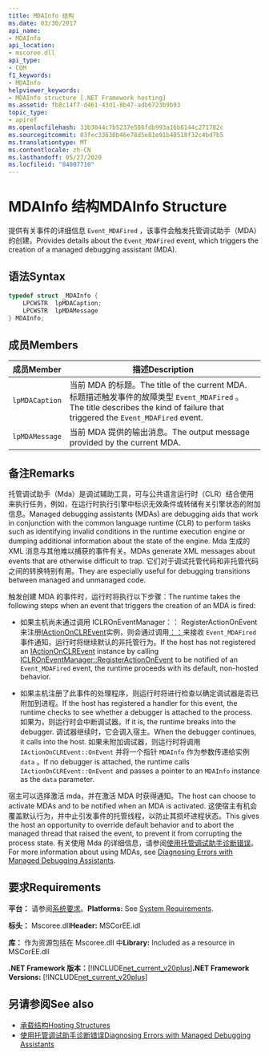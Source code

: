```yaml
---
title: MDAInfo 结构
ms.date: 03/30/2017
api_name:
- MDAInfo
api_location:
- mscoree.dll
api_type:
- COM
f1_keywords:
- MDAInfo
helpviewer_keywords:
- MDAInfo structure [.NET Framework hosting]
ms.assetid: fb8c14f7-d461-43d1-8b47-adb6723b9b93
topic_type:
- apiref
ms.openlocfilehash: 33b3044c7b5237e586fdb993a16b6144c271782c
ms.sourcegitcommit: 03fec33630b46e78d5e81e91b40518f32c4bd7b5
ms.translationtype: MT
ms.contentlocale: zh-CN
ms.lasthandoff: 05/27/2020
ms.locfileid: "84007710"
---
```

# <a name="mdainfo-structure"></a><span data-ttu-id="54086-102">MDAInfo 结构</span><span class="sxs-lookup"><span data-stu-id="54086-102">MDAInfo Structure</span></span>
<span data-ttu-id="54086-103">提供有关事件的详细信息 `Event_MDAFired` ，该事件会触发托管调试助手（MDA）的创建。</span><span class="sxs-lookup"><span data-stu-id="54086-103">Provides details about the `Event_MDAFired` event, which triggers the creation of a managed debugging assistant (MDA).</span></span>  
  
## <a name="syntax"></a><span data-ttu-id="54086-104">语法</span><span class="sxs-lookup"><span data-stu-id="54086-104">Syntax</span></span>  
  
```cpp  
typedef struct _MDAInfo {  
    LPCWSTR  lpMDACaption;  
    LPCWSTR  lpMDAMessage  
} MDAInfo;  
```  
  
## <a name="members"></a><span data-ttu-id="54086-105">成员</span><span class="sxs-lookup"><span data-stu-id="54086-105">Members</span></span>  
  
|<span data-ttu-id="54086-106">成员</span><span class="sxs-lookup"><span data-stu-id="54086-106">Member</span></span>|<span data-ttu-id="54086-107">描述</span><span class="sxs-lookup"><span data-stu-id="54086-107">Description</span></span>|  
|------------|-----------------|  
|`lpMDACaption`|<span data-ttu-id="54086-108">当前 MDA 的标题。</span><span class="sxs-lookup"><span data-stu-id="54086-108">The title of the current MDA.</span></span> <span data-ttu-id="54086-109">标题描述触发事件的故障类型 `Event_MDAFired` 。</span><span class="sxs-lookup"><span data-stu-id="54086-109">The title describes the kind of failure that triggered the `Event_MDAFired` event.</span></span>|  
|`lpMDAMessage`|<span data-ttu-id="54086-110">当前 MDA 提供的输出消息。</span><span class="sxs-lookup"><span data-stu-id="54086-110">The output message provided by the current MDA.</span></span>|  
  
## <a name="remarks"></a><span data-ttu-id="54086-111">备注</span><span class="sxs-lookup"><span data-stu-id="54086-111">Remarks</span></span>  
 <span data-ttu-id="54086-112">托管调试助手（Mda）是调试辅助工具，可与公共语言运行时（CLR）结合使用来执行任务，例如，在运行时执行引擎中标识无效条件或转储有关引擎状态的附加信息。</span><span class="sxs-lookup"><span data-stu-id="54086-112">Managed debugging assistants (MDAs) are debugging aids that work in conjunction with the common language runtime (CLR) to perform tasks such as identifying invalid conditions in the runtime execution engine or dumping additional information about the state of the engine.</span></span> <span data-ttu-id="54086-113">Mda 生成的 XML 消息与其他难以捕获的事件有关。</span><span class="sxs-lookup"><span data-stu-id="54086-113">MDAs generate XML messages about events that are otherwise difficult to trap.</span></span> <span data-ttu-id="54086-114">它们对于调试托管代码和非托管代码之间的转换特别有用。</span><span class="sxs-lookup"><span data-stu-id="54086-114">They are especially useful for debugging transitions between managed and unmanaged code.</span></span>  
  
 <span data-ttu-id="54086-115">触发创建 MDA 的事件时，运行时将执行以下步骤：</span><span class="sxs-lookup"><span data-stu-id="54086-115">The runtime takes the following steps when an event that triggers the creation of an MDA is fired:</span></span>  
  
- <span data-ttu-id="54086-116">如果主机尚未通过调用 ICLROnEventManager：： RegisterActionOnEvent 来注册[IActionOnCLREvent](../../../../docs/framework/unmanaged-api/hosting/iactiononclrevent-interface.md)实例，则会通过调用[：：](iclroneventmanager-registeractiononevent-method.md)来接收 `Event_MDAFired` 事件通知，运行时将继续默认的非托管行为。</span><span class="sxs-lookup"><span data-stu-id="54086-116">If the host has not registered an [IActionOnCLREvent](../../../../docs/framework/unmanaged-api/hosting/iactiononclrevent-interface.md) instance by calling [ICLROnEventManager::RegisterActionOnEvent](iclroneventmanager-registeractiononevent-method.md) to be notified of an `Event_MDAFired` event, the runtime proceeds with its default, non-hosted behavior.</span></span>  
  
- <span data-ttu-id="54086-117">如果主机注册了此事件的处理程序，则运行时将进行检查以确定调试器是否已附加到进程。</span><span class="sxs-lookup"><span data-stu-id="54086-117">If the host has registered a handler for this event, the runtime checks to see whether a debugger is attached to the process.</span></span> <span data-ttu-id="54086-118">如果为，则运行时会中断调试器。</span><span class="sxs-lookup"><span data-stu-id="54086-118">If it is, the runtime breaks into the debugger.</span></span> <span data-ttu-id="54086-119">调试器继续时，它会调入宿主。</span><span class="sxs-lookup"><span data-stu-id="54086-119">When the debugger continues, it calls into the host.</span></span> <span data-ttu-id="54086-120">如果未附加调试器，则运行时将调用 `IActionOnCLREvent::OnEvent` 并将一个指针 `MDAInfo` 作为参数传递给实例 `data` 。</span><span class="sxs-lookup"><span data-stu-id="54086-120">If no debugger is attached, the runtime calls `IActionOnCLREvent::OnEvent` and passes a pointer to an `MDAInfo` instance as the `data` parameter.</span></span>  
  
 <span data-ttu-id="54086-121">宿主可以选择激活 mda，并在激活 MDA 时获得通知。</span><span class="sxs-lookup"><span data-stu-id="54086-121">The host can choose to activate MDAs and to be notified when an MDA is activated.</span></span> <span data-ttu-id="54086-122">这使宿主有机会覆盖默认行为，并中止引发事件的托管线程，以防止其损坏进程状态。</span><span class="sxs-lookup"><span data-stu-id="54086-122">This gives the host an opportunity to override default behavior and to abort the managed thread that raised the event, to prevent it from corrupting the process state.</span></span> <span data-ttu-id="54086-123">有关使用 Mda 的详细信息，请参阅[使用托管调试助手诊断错误](../../debug-trace-profile/diagnosing-errors-with-managed-debugging-assistants.md)。</span><span class="sxs-lookup"><span data-stu-id="54086-123">For more information about using MDAs, see [Diagnosing Errors with Managed Debugging Assistants](../../debug-trace-profile/diagnosing-errors-with-managed-debugging-assistants.md).</span></span>  
  
## <a name="requirements"></a><span data-ttu-id="54086-124">要求</span><span class="sxs-lookup"><span data-stu-id="54086-124">Requirements</span></span>  
 <span data-ttu-id="54086-125">**平台：** 请参阅[系统要求](../../get-started/system-requirements.md)。</span><span class="sxs-lookup"><span data-stu-id="54086-125">**Platforms:** See [System Requirements](../../get-started/system-requirements.md).</span></span>  
  
 <span data-ttu-id="54086-126">**标头：** Mscoree.dll</span><span class="sxs-lookup"><span data-stu-id="54086-126">**Header:** MSCorEE.idl</span></span>  
  
 <span data-ttu-id="54086-127">**库：** 作为资源包括在 Mscoree.dll 中</span><span class="sxs-lookup"><span data-stu-id="54086-127">**Library:** Included as a resource in MSCorEE.dll</span></span>  
  
 <span data-ttu-id="54086-128">**.NET Framework 版本：**[!INCLUDE[net_current_v20plus](../../../../includes/net-current-v20plus-md.md)]</span><span class="sxs-lookup"><span data-stu-id="54086-128">**.NET Framework Versions:** [!INCLUDE[net_current_v20plus](../../../../includes/net-current-v20plus-md.md)]</span></span>  
  
## <a name="see-also"></a><span data-ttu-id="54086-129">另请参阅</span><span class="sxs-lookup"><span data-stu-id="54086-129">See also</span></span>

- [<span data-ttu-id="54086-130">承载结构</span><span class="sxs-lookup"><span data-stu-id="54086-130">Hosting Structures</span></span>](hosting-structures.md)
- [<span data-ttu-id="54086-131">使用托管调试助手诊断错误</span><span class="sxs-lookup"><span data-stu-id="54086-131">Diagnosing Errors with Managed Debugging Assistants</span></span>](../../debug-trace-profile/diagnosing-errors-with-managed-debugging-assistants.md)
